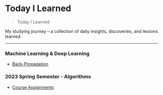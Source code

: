 # Today I Learned
> Today I Learned

My studying journey – a collection of daily insights, discoveries, and lessons learned.

---
### Machine Learning & Deep Learning
- [Back-Propagation](deep-learning/back-propagation.md)

### 2023 Spring Semester - Algorithms
- [Course Assignments](Spring-2023-Algorithms/README.md)
